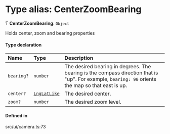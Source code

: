 # Type alias: CenterZoomBearing

Ƭ **CenterZoomBearing**: `Object`

Holds center, zoom and bearing properties

#### Type declaration

| Name | Type | Description |
| :------ | :------ | :------ |
| `bearing?` | `number` | The desired bearing in degrees. The bearing is the compass direction that is "up". For example, `bearing: 90` orients the map so that east is up. |
| `center?` | [`LngLatLike`](LngLatLike.md) | The desired center. |
| `zoom?` | `number` | The desired zoom level. |

#### Defined in

src/ui/camera.ts:73
